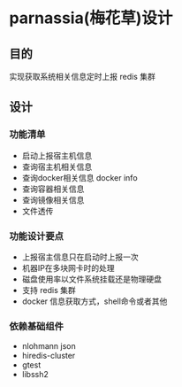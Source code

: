 # parnassia(梅花草)设计

## 目的

实现获取系统相关信息定时上报 redis 集群

## 设计

### 功能清单

* 启动上报宿主机信息
* 查询宿主机相关信息
* 查询docker相关信息 docker info
* 查询容器相关信息
* 查询镜像相关信息
* 文件透传

### 功能设计要点

* 上报宿主信息只在启动时上报一次
* 机器IP在多块网卡时的处理
* 磁盘使用率以文件系统挂载还是物理硬盘
* 支持 redis 集群
* docker 信息获取方式，shell命令或者其他

### 依赖基础组件

* nlohmann json
* hiredis-cluster
* gtest
* libssh2
